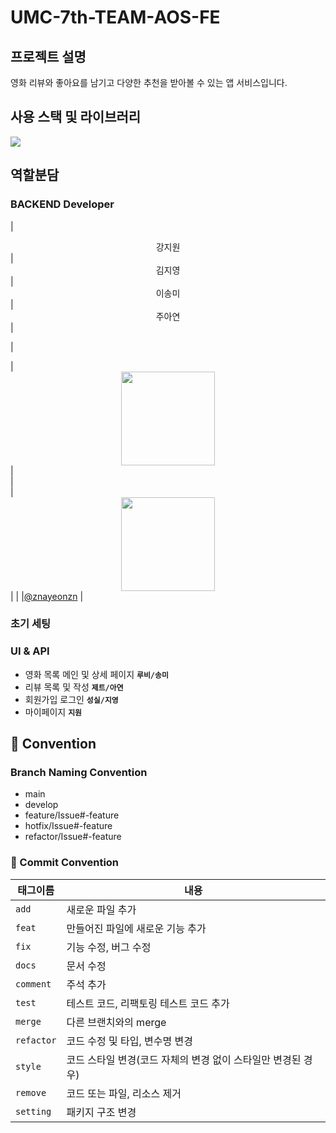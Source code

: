 # UMC-7th-TEAM-AOS-FE


## 프로젝트 설명
영화 리뷰와 좋아요를 남기고 다양한 추천을 받아볼 수 있는 앱 서비스입니다.

## 사용 스택 및 라이브러리
<img src="https://img.shields.io/badge/Kotlin-7F52FF?style=flat-square&logo=Kotlin&logoColor=white"/>
 

## 역할분담
### BACKEND Developer
| <center>강지원</center>| <center>김지영</center>| <center>이송미</center>| <center>주아연</center>|

| <center> <img width="150px" /></center> | <center><img src="" width="150px"/></center> | <center><img width="150px"/></center> | <center><img width="150px"/></center> | <center><img width="150px" src=""/></center> |
| |[@znayeonzn](https://github.com/znayeonzn) | 


### 초기 세팅


### UI & API
- 영화 목록 메인 및 상세 페이지 **`루비/송미`**
- 리뷰 목록 및 작성 **`제트/아연`**
- 회원가입 로그인 **`성실/지영`**
- 마이페이지 **`지원`**

## 📌 Convention
### Branch Naming Convention
- main
- develop
- feature/Issue#-feature
- hotfix/Issue#-feature
- refactor/Issue#-feature

### 🎯 Commit Convention
| 태그이름   | 내용                                                                      |
| ---------- | ------------------------------------------------------------------------- |
| `add`     | 새로운 파일 추가                              |
| `feat`     | 만들어진 파일에 새로운 기능 추가                                                          |
| `fix`   | 기능 수정, 버그 수정                                                       |
| `docs`  | 문서 수정                                    |
| `comment`    | 주석 추가                     |
| `test` | 테스트 코드, 리팩토링 테스트 코드 추가                                                    |
| `merge`  | 다른 브랜치와의 merge                                                  |
| `refactor`     | 코드 수정 및 타입, 변수명 변경                                                        |
| `style`     | 코드 스타일 변경(코드 자체의 변경 없이 스타일만 변경된 경우)                        |
| `remove`    | 코드 또는 파일, 리소스 제거 |
| `setting`   | 패키지 구조 변경                        |
